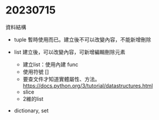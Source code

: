 # 20230715
資料結構
- tuple 暫時使用而已。建立後不可以改變內容，不能新增刪除
- list 建立後，可以改變內容，可新增編輯刪除元素
    - 建立list：使用內建 func
    - 使用符號 []
    - 要查文件才知道實體屬性、方法。https://docs.python.org/3/tutorial/datastructures.html
    - slice
    - 2維的list

- dictionary, set